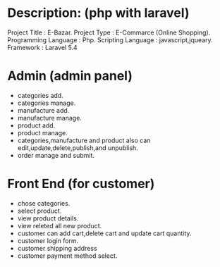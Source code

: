  Description: (php with laravel)
 ===============================
 Project Title 			: E-Bazar.
 Project Type  			: E-Commarce (Online Shopping).
 Programming Language 	: Php.
 Scripting Language  	: javascript,jqueary.
 Framework				: Laravel 5.4
 
 
 Admin (admin panel)
 ===================
 - categories add.
 - categories manage.
 - manufacture add.
 - manufacture manage.
 - product add.
 - product manage.
 - categories,manufacture and product also can edit,update,delete,publish,and unpublish.
 - order manage and submit.
 
 
 Front End (for customer)
 ========================
 - chose categories.
 - select product.
 - view product details.
 - view releted all new product.
 - customer can add cart,delete cart and update cart quantity.
 - customer login form.
 - customer shipping address
 - customer payment method select.